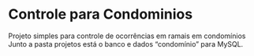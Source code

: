 # Controle para Condominios

Projeto simples para controle de ocorrências em ramais em condomínios
Junto a pasta projetos está o banco e dados “condomínio” para MySQL.
